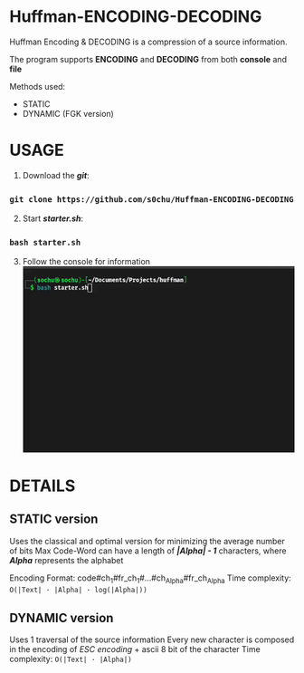 # Huffman-ENCODING-DECODING

Huffman Encoding & DECODING is a compression of a source information.

The program supports **ENCODING** and **DECODING** from both **console** and **file**

Methods used:
  - STATIC
  - DYNAMIC (FGK version)

# USAGE
  1. Download the ***git***:  
### `git clone https://github.com/s0chu/Huffman-ENCODING-DECODING`
  2. Start ***starter.sh***:  
### `bash starter.sh`
  3. Follow the console for information
![▶️ Demo](Assets/demo.gif)

# DETAILS
## STATIC version
Uses the classical and optimal version for minimizing the average number of bits
Max Code-Word can have a length of ***|Alpha| - 1*** characters, where ***Alpha*** represents the alphabet

Encoding Format: code#ch<sub>1</sub>#fr_ch<sub>1</sub>#...#ch<sub>Alpha</sub>#fr_ch<sub>Alpha</sub>
Time complexity: `O(|Text| · |Alpha| · log(|Alpha|))`
## DYNAMIC version
Uses 1 traversal of the source information
Every new character is composed in the encoding of *ESC encoding* + ascii 8 bit of the character
Time complexity: `O(|Text| · |Alpha|)`